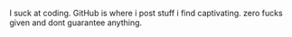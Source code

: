 I suck at coding. GitHub is where i post stuff i find captivating. zero fucks given and dont guarantee anything.
